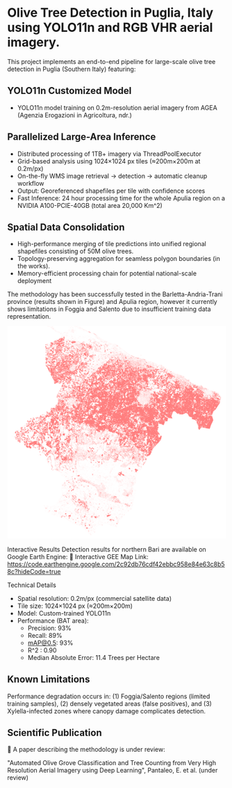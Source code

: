 # Olive Tree Detection in Puglia, Italy using YOLO11n and RGB VHR aerial imagery.

This project implements an end-to-end pipeline for large-scale olive tree detection in Puglia (Southern Italy) featuring:
 ## YOLO11n Customized Model
 - YOLO11n model training on 0.2m-resolution aerial imagery from AGEA (Agenzia Erogazioni in Agricoltura, ndr.)
## Parallelized Large-Area Inference
 - Distributed processing of 1TB+ imagery via ThreadPoolExecutor
 - Grid-based analysis using 1024×1024 px tiles (≈200m×200m at 0.2m/px)
 - On-the-fly WMS image retrieval → detection → automatic cleanup workflow
 - Output: Georeferenced shapefiles per tile with confidence scores
 - Fast Inference: 24 hour processing time for the whole Apulia region on a NVIDIA A100-PCIE-40GB (total area 20,000 Km^2)
## Spatial Data Consolidation
 - High-performance merging of tile predictions into unified regional shapefiles consisting of 50M olive trees.
 - Topology-preserving aggregation for seamless polygon boundaries (in the works).
 - Memory-efficient processing chain for potential national-scale deployment

The methodology has been successfully tested in the Barletta-Andria-Trani province (results shown in Figure) and Apulia region, however it currently shows limitations in Foggia and Salento due to insufficient training data representation.

![Esempio di rilevamento ulivi](assets/YOLO_BAT.png) <!-- Aggiungi una foto esemplificativa se disponibile -->

Interactive Results
Detection results for northern Bari are available on Google Earth Engine:
🔗 Interactive GEE Map Link:
https://code.earthengine.google.com/2c92db76cdf42ebbc958e84e63c8b58c?hideCode=true

Technical Details
- Spatial resolution: 0.2m/px (commercial satellite data)
- Tile size: 1024×1024 px (≈200m×200m)
- Model: Custom-trained YOLO11n
- Performance (BAT area):
    - Precision: 93%
    - Recall: 89%
    - mAP@0.5: 93%
    - R^2 : 0.90
    - Median Absolute Error: 11.4 Trees per Hectare

## Known Limitations
Performance degradation occurs in: (1) Foggia/Salento regions (limited training samples), (2) densely vegetated areas (false positives), and (3) Xylella-infected zones where canopy damage complicates detection. 

## Scientific Publication
📄 A paper describing the methodology is under review:

"Automated Olive Grove Classification and Tree Counting from Very High Resolution Aerial Imagery using Deep Learning", Pantaleo, E. et al. (under review)
